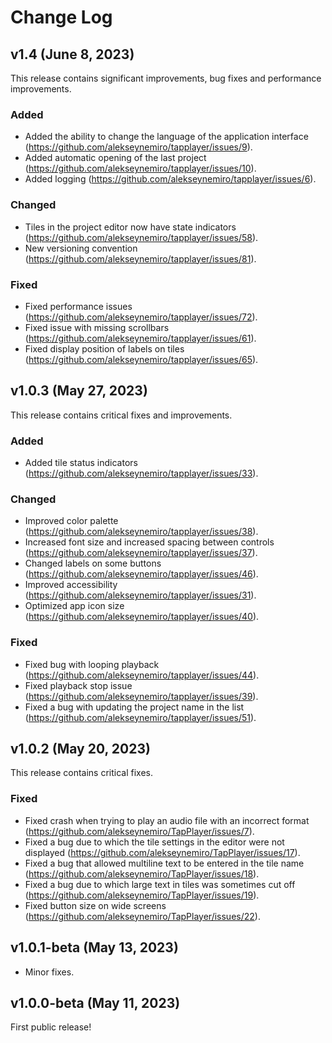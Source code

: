# Change Log

## v1.4 (June 8, 2023)

This release contains significant improvements, bug fixes and performance improvements.

### Added

* Added the ability to change the language of the application interface (https://github.com/alekseynemiro/tapplayer/issues/9).
* Added automatic opening of the last project (https://github.com/alekseynemiro/tapplayer/issues/10).
* Added logging (https://github.com/alekseynemiro/tapplayer/issues/6).

### Changed

* Tiles in the project editor now have state indicators (https://github.com/alekseynemiro/tapplayer/issues/58).
* New versioning convention (https://github.com/alekseynemiro/tapplayer/issues/81).

### Fixed

* Fixed performance issues (https://github.com/alekseynemiro/tapplayer/issues/72).
* Fixed issue with missing scrollbars (https://github.com/alekseynemiro/tapplayer/issues/61).
* Fixed display position of labels on tiles (https://github.com/alekseynemiro/tapplayer/issues/65).

## v1.0.3 (May 27, 2023)

This release contains critical fixes and improvements.

### Added

* Added tile status indicators (https://github.com/alekseynemiro/tapplayer/issues/33).

### Changed

* Improved color palette (https://github.com/alekseynemiro/tapplayer/issues/38).
* Increased font size and increased spacing between controls (https://github.com/alekseynemiro/tapplayer/issues/37).
* Changed labels on some buttons (https://github.com/alekseynemiro/tapplayer/issues/46).
* Improved accessibility (https://github.com/alekseynemiro/tapplayer/issues/31).
* Optimized app icon size (https://github.com/alekseynemiro/tapplayer/issues/40).

### Fixed

* Fixed bug with looping playback (https://github.com/alekseynemiro/tapplayer/issues/44).
* Fixed playback stop issue (https://github.com/alekseynemiro/tapplayer/issues/39).
* Fixed a bug with updating the project name in the list (https://github.com/alekseynemiro/tapplayer/issues/51).

## v1.0.2 (May 20, 2023)

This release contains critical fixes.

### Fixed

* Fixed crash when trying to play an audio file with an incorrect format (https://github.com/alekseynemiro/TapPlayer/issues/7).
* Fixed a bug due to which the tile settings in the editor were not displayed (https://github.com/alekseynemiro/TapPlayer/issues/17).
* Fixed a bug that allowed multiline text to be entered in the tile name (https://github.com/alekseynemiro/TapPlayer/issues/18).
* Fixed a bug due to which large text in tiles was sometimes cut off (https://github.com/alekseynemiro/TapPlayer/issues/19).
* Fixed button size on wide screens (https://github.com/alekseynemiro/TapPlayer/issues/22).

## v1.0.1-beta (May 13, 2023)

* Minor fixes.

## v1.0.0-beta (May 11, 2023)

First public release!
